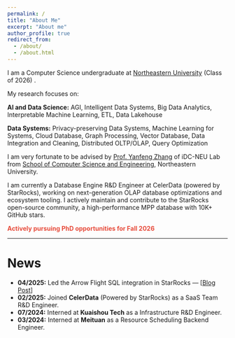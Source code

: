 ```yaml
---
permalink: /
title: "About Me"
excerpt: "About me"
author_profile: true
redirect_from: 
  - /about/
  - /about.html
---
```


I am a Computer Science undergraduate at [Northeastern University](https://english.neu.edu.cn/) (Class of 2026) .

My research focuses on:

**AI and Data Science:** AGI, Intelligent Data Systems, Big Data Analytics, Interpretable Machine Learning, ETL, Data Lakehouse

**Data Systems:** Privacy-preserving Data Systems, Machine Learning for Systems, Cloud Database, Graph Processing, Vector Database, Data Integration and Cleaning, Distributed OLTP/OLAP, Query Optimization

I am very fortunate to be advised by [Prof. Yanfeng Zhang](http://faculty.neu.edu.cn/zhangyf/en/index.htm) of iDC-NEU Lab from [School of Computer Science and Engineering](http://www.cse.neu.edu.cn/), Northeastern University.

I am currently a Database Engine R&D Engineer at CelerData (powered by StarRocks), working on next-generation OLAP database optimizations and ecosystem tooling. I actively maintain and contribute to the StarRocks open-source community, a high-performance MPP database with 10K+ GitHub stars.

<span style="color: #e74c3c; font-weight: bold;">Actively pursuing PhD opportunities for Fall 2026</span>

---
# News
* **04/2025:** Led the Arrow Flight SQL integration in StarRocks — \[[Blog Post](https://medium.com/@z3253345336/starrocks-arrow-flight-sql-数据传输性能的跃迁之路-b9a54c55f48e)\]
* **02/2025:** Joined **CelerData** (Powered by StarRocks) as a SaaS Team R&D Engineer.
* **07/2024:** Interned at **Kuaishou Tech** as a Infrastructure R&D Engineer.
* **03/2024:** Interned at **Meituan** as a Resource Scheduling Backend Engineer.
